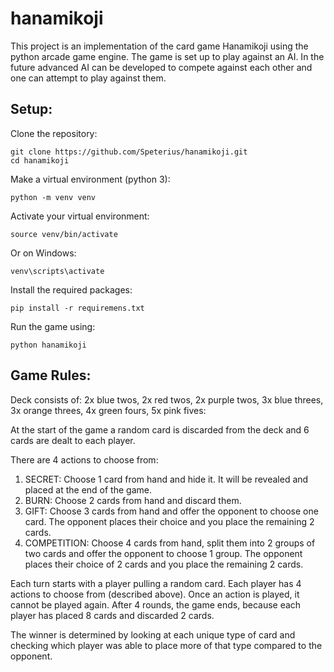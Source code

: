 # hanamikoji
This project is an implementation of the card game Hanamikoji using the python arcade game engine. 
The game is set up to play against an AI.
In the future advanced AI can be developed to compete against each other and one can attempt to play against them.

## Setup:

Clone the repository:

    git clone https://github.com/Speterius/hanamikoji.git
    cd hanamikoji
 
Make a virtual environment (python 3):

    python -m venv venv
    
Activate your virtual environment:

    source venv/bin/activate

Or on Windows:

    venv\scripts\activate

Install the required packages:

    pip install -r requiremens.txt
    
Run the game using: 

    python hanamikoji

## Game Rules:
Deck consists of: 2x blue twos, 2x red twos, 2x purple twos, 3x blue threes, 3x orange threes, 4x green fours, 5x pink fives:

At the start of the game a random card is discarded from the deck and 6 cards are dealt to each player.

There are 4 actions to choose from: 
  1) SECRET:       	Choose 1 card from hand and hide it. It will be revealed and placed at the end of the game.
  2) BURN:         	Choose 2 cards from hand and discard them.
  3) GIFT:         	Choose 3 cards from hand and offer the opponent to choose one card. 
  The opponent places their choice and you place the remaining 2 cards.
  4) COMPETITION:  	Choose 4 cards from hand, split them into 2 groups of two cards and offer the opponent to choose 1 group. 
  The opponent places their choice of 2 cards and you place the remaining 2 cards.

Each turn starts with a player pulling a random card.
Each player has 4 actions to choose from (described above). 
Once an action is played, it cannot be played again. 
After 4 rounds, the game ends, because each player has placed 8 cards and discarded 2 cards.

The winner is determined by looking at each unique type of card and checking which player was able to place more of that type compared to the opponent. 

